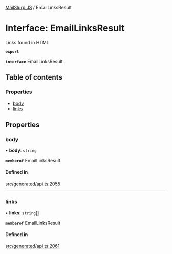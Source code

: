 [MailSlurp JS](../README.md) / EmailLinksResult

# Interface: EmailLinksResult

Links found in HTML

**`export`**

**`interface`** EmailLinksResult

## Table of contents

### Properties

- [body](EmailLinksResult.md#body)
- [links](EmailLinksResult.md#links)

## Properties

### body

• **body**: `string`

**`memberof`** EmailLinksResult

#### Defined in

[src/generated/api.ts:2055](https://github.com/mailslurp/mailslurp-client/blob/5a5ba59/src/generated/api.ts#L2055)

___

### links

• **links**: `string`[]

**`memberof`** EmailLinksResult

#### Defined in

[src/generated/api.ts:2061](https://github.com/mailslurp/mailslurp-client/blob/5a5ba59/src/generated/api.ts#L2061)
